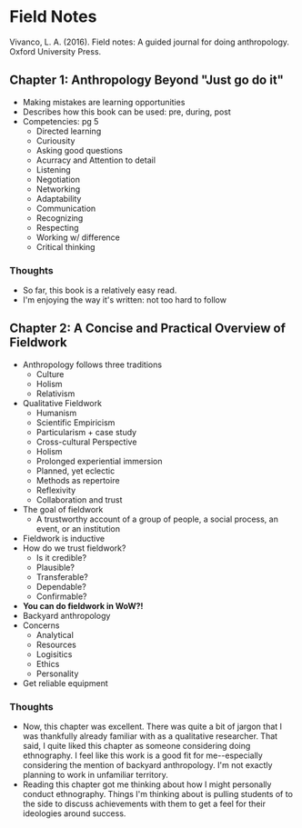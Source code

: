 # Field Notes

Vivanco, L. A. (2016). Field notes: A guided journal for doing anthropology. Oxford University Press.

## Chapter 1: Anthropology Beyond "Just go do it"

- Making mistakes are learning opportunities
- Describes how this book can be used: pre, during, post
- Competencies: pg 5
  - Directed learning
  - Curiousity
  - Asking good questions
  - Acurracy and Attention to detail
  - Listening
  - Negotiation
  - Networking
  - Adaptability
  - Communication
  - Recognizing
  - Respecting
  - Working w/ difference
  - Critical thinking
  
### Thoughts

- So far, this book is a relatively easy read. 
- I'm enjoying the way it's written: not too hard to follow

## Chapter 2: A Concise and Practical Overview of Fieldwork

- Anthropology follows three traditions
  - Culture
  - Holism
  - Relativism
- Qualitative Fieldwork
  - Humanism
  - Scientific Empiricism
  - Particularism + case study
  - Cross-cultural Perspective
  - Holism
  - Prolonged experiential immersion
  - Planned, yet eclectic
  - Methods as repertoire
  - Reflexivity
  - Collaboration and trust
- The goal of fieldwork
  - A trustworthy account of a group of people, a social
    process, an event, or an institution
- Fieldwork is inductive
- How do we trust fieldwork?
  - Is it credible?
  - Plausible?
  - Transferable?
  - Dependable?
  - Confirmable?
- **You can do fieldwork in WoW?!**
- Backyard anthropology
- Concerns
  - Analytical
  - Resources
  - Logisitics
  - Ethics
  - Personality
- Get reliable equipment

### Thoughts

- Now, this chapter was excellent. There was quite
  a bit of jargon that I was thankfully already
  familiar with as a qualitative researcher.
  That said, I quite liked this chapter as someone
  considering doing ethnography. I feel like this
  work is a good fit for me--especially considering
  the mention of backyard anthropology. I'm not
  exactly planning to work in unfamiliar territory.
- Reading this chapter got me thinking about how
  I might personally conduct ethnography. Things
  I'm thinking about is pulling students of to the
  side to discuss achievements with them to get
  a feel for their ideologies around success.  
